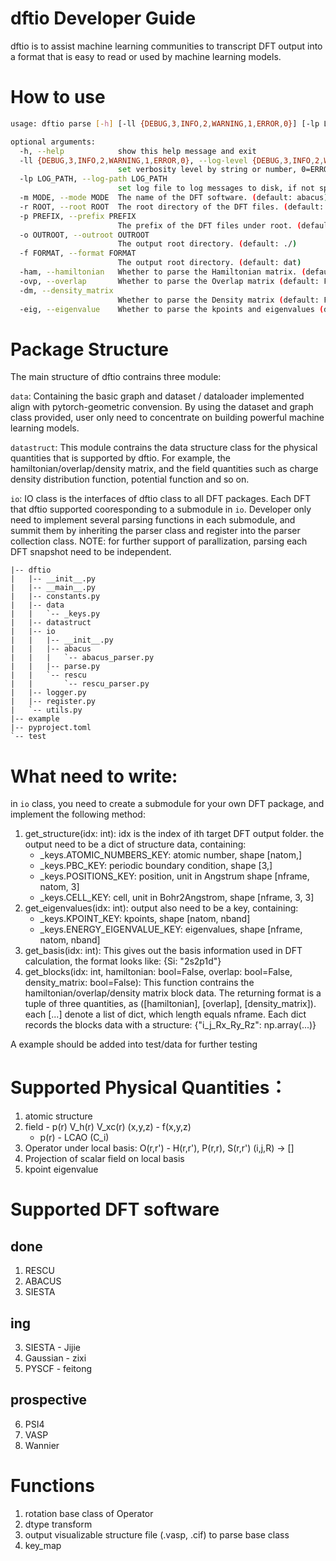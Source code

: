 # dftio Developer Guide
dftio is to assist machine learning communities to transcript DFT output into a format that is easy to read or used by machine learning models.

# How to use
```bash
usage: dftio parse [-h] [-ll {DEBUG,3,INFO,2,WARNING,1,ERROR,0}] [-lp LOG_PATH] [-m MODE] [-r ROOT] [-p PREFIX] [-o OUTROOT] [-f FORMAT] [-ham] [-ovp] [-dm] [-eig]

optional arguments:
  -h, --help            show this help message and exit
  -ll {DEBUG,3,INFO,2,WARNING,1,ERROR,0}, --log-level {DEBUG,3,INFO,2,WARNING,1,ERROR,0}
                        set verbosity level by string or number, 0=ERROR, 1=WARNING, 2=INFO and 3=DEBUG (default: INFO)
  -lp LOG_PATH, --log-path LOG_PATH
                        set log file to log messages to disk, if not specified, the logs will only be output to console (default: None)
  -m MODE, --mode MODE  The name of the DFT software. (default: abacus)
  -r ROOT, --root ROOT  The root directory of the DFT files. (default: ./)
  -p PREFIX, --prefix PREFIX
                        The prefix of the DFT files under root. (default: frame)
  -o OUTROOT, --outroot OUTROOT
                        The output root directory. (default: ./)
  -f FORMAT, --format FORMAT
                        The output root directory. (default: dat)
  -ham, --hamiltonian   Whether to parse the Hamiltonian matrix. (default: False)
  -ovp, --overlap       Whether to parse the Overlap matrix (default: False)
  -dm, --density_matrix
                        Whether to parse the Density matrix (default: False)
  -eig, --eigenvalue    Whether to parse the kpoints and eigenvalues (default: False)
```

# Package Structure
The main structure of dftio contrains three module:

`data`: Containing the basic graph and dataset / dataloader implemented align with pytorch-geometric convension. By using the dataset and graph class provided, user only need to concentrate on building powerful machine learning models.

`datastruct`: This module contrains the data structure class for the physical quantities that is supported by dftio. For example, the hamiltonian/overlap/density matrix, and the field quantities such as charge density distribution function, potential function and so on.

`io`: IO class is the interfaces of dftio class to all DFT packages. Each DFT that dftio supported cooresponding to a submodule in `io`. Developer only need to implement several parsing functions in each submodule, and summit them by inheriting the parser class and register into the parser collection class. NOTE: for further support of parallization, parsing each DFT snapshot need to be independent.

```
|-- dftio
|   |-- __init__.py
|   |-- __main__.py
|   |-- constants.py
|   |-- data
|   |   `-- _keys.py
|   |-- datastruct
|   |-- io
|   |   |-- __init__.py
|   |   |-- abacus
|   |   |   `-- abacus_parser.py
|   |   |-- parse.py
|   |   `-- rescu
|   |       `-- rescu_parser.py
|   |-- logger.py
|   |-- register.py
|   `-- utils.py
|-- example
|-- pyproject.toml
`-- test
```

# What need to write:
in `io` class, you need to create a submodule for your own DFT package, and implement the following method:

1. get_structure(idx: int): idx is the index of ith target DFT output folder. the output need to be a dict of structure data, containing:
    - _keys.ATOMIC_NUMBERS_KEY: atomic number, shape [natom,]
    - _keys.PBC_KEY: periodic boundary condition, shape [3,]
    - _keys.POSITIONS_KEY: position, unit in Angstrum shape [nframe, natom, 3]
    - _keys.CELL_KEY: cell, unit in Bohr2Angstrom, shape [nframe, 3, 3]
2. get_eigenvalues(idx: int): output also need to be a key, containing:
    - _keys.KPOINT_KEY: kpoints, shape [natom, nband]
    - _keys.ENERGY_EIGENVALUE_KEY: eigenvalues, shape [nframe, natom, nband]
3. get_basis(idx: int): This gives out the basis information used in DFT calculation, the format looks like: {Si: "2s2p1d"}
4. get_blocks(idx: int, hamiltonian: bool=False, overlap: bool=False, density_matrix: bool=False): This function contrains the hamiltonian/overlap/density matrix block data. The returning format is a tuple of three quantities, as ([hamiltonian], [overlap], [density_matrix]). each [...] denote a list of dict, which length equals nframe. Each dict records the blocks data with a structure: {"i_j_Rx_Ry_Rz": np.array(...)}

A example should be added into test/data for further testing

# Supported Physical Quantities：
1. atomic structure
2. field - p(r) V_h(r) V_xc(r) (x,y,z) - f(x,y,z)
    - p(r) - LCAO (C_i)
3. Operator under local basis: O(r,r') - H(r,r'), P(r,r), S(r,r') (i,j,R) -> []
4. Projection of scalar field on local basis
5. kpoint eigenvalue

# Supported DFT software
## done
1. RESCU
2. ABACUS
3. SIESTA

## ing
3. SIESTA - Jijie
4. Gaussian - zixi
5. PYSCF - feitong

## prospective
6. PSI4
7. VASP
8. Wannier

# Functions
1. rotation base class of Operator
2. dtype transform
3. output visualizable structure file (.vasp, .cif) to parse base class
4. key_map
